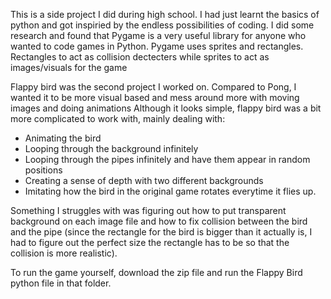 This is a side project I did during high school. I had just learnt the basics of python and got inspiried by the endless possibilities of coding.
I did some research and found that Pygame is a very useful library for anyone who wanted to code games in Python.
Pygame uses sprites and rectangles. Rectangles to act as collision dectecters while sprites to act as images/visuals for the game

Flappy bird was the second project I worked on. Compared to Pong, I wanted it to be more visual based and mess around more with moving images and doing animations
Although it looks simple, flappy bird was a bit more complicated to work with, mainly dealing with: 
- Animating the bird
- Looping through the background infinitely
- Looping through the pipes infinitely and have them appear in random positions
- Creating a sense of depth with two different backgrounds
- Imitating how the bird in the original game rotates everytime it flies up.

Something I struggles with was figuring out how to put transparent background on each image file and 
how to fix collision between the bird and the pipe (since the rectangle for the bird is bigger than it actually is,
I had to figure out the perfect size the rectangle has to be so that the collision is more realistic).

To run the game yourself, download the zip file and run the Flappy Bird python file in that folder.
